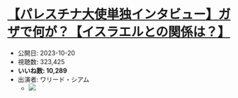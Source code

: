 # [【パレスチナ大使単独インタビュー】ガザで何が？【イスラエルとの関係は？】](https://www.youtube.com/watch?v=vn-2dy3Ubfc)
-   公開日: 2023-10-20
-   視聴数: 323,425
-   **いいね数: 10,289**
-   出演者: ワリード・シアム
    - [![](https://img.youtube.com/vi/vn-2dy3Ubfc/hqdefault.jpg)](https://www.youtube.com/watch?v=vn-2dy3Ubfc)
